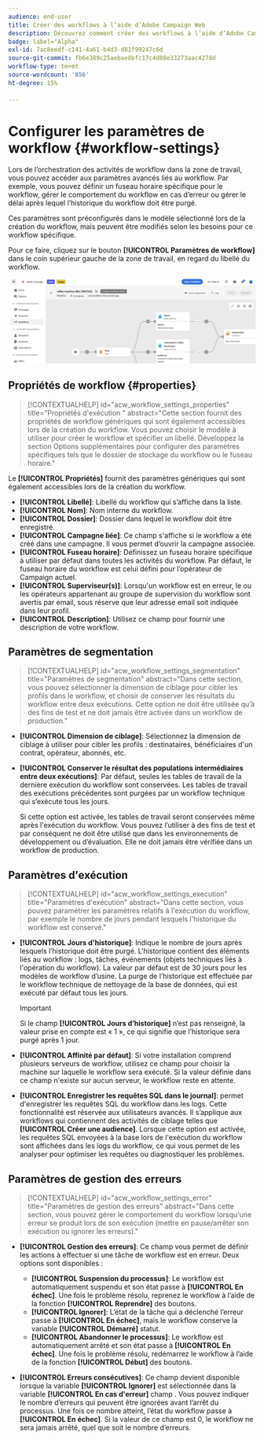 ```yaml
---
audience: end-user
title: Créer des workflows à l’aide d’Adobe Campaign Web
description: Découvrez comment créer des workflows à l’aide d’Adobe Campaign Web.
badge: label="Alpha"
exl-id: 7ac8eedf-c141-4a61-b4d3-d81f99247c6d
source-git-commit: fb6e389c25aebae8bfc17c4d88e33273aac427dd
workflow-type: tm+mt
source-wordcount: '856'
ht-degree: 15%

---
```


# Configurer les paramètres de workflow {#workflow-settings}

Lors de l’orchestration des activités de workflow dans la zone de travail, vous pouvez accéder aux paramètres avancés liés au workflow. Par exemple, vous pouvez définir un fuseau horaire spécifique pour le workflow, gérer le comportement du workflow en cas d’erreur ou gérer le délai après lequel l’historique du workflow doit être purgé.

Ces paramètres sont préconfigurés dans le modèle sélectionné lors de la création du workflow, mais peuvent être modifiés selon les besoins pour ce workflow spécifique.

Pour ce faire, cliquez sur le bouton **[!UICONTROL Paramètres de workflow]** dans le coin supérieur gauche de la zone de travail, en regard du libellé du workflow.

![](assets/workflow-settings.png)

## Propriétés de workflow  {#properties}

>[!CONTEXTUALHELP]
>id="acw_workflow_settings_properties"
>title="Propriétés d&#39;exécution "
>abstract="Cette section fournit des propriétés de workflow génériques qui sont également accessibles lors de la création du workflow. Vous pouvez choisir le modèle à utiliser pour créer le workflow et spécifier un libellé. Développez la section Options supplémentaires pour configurer des paramètres spécifiques tels que le dossier de stockage du workflow ou le fuseau horaire."

Le **[!UICONTROL Propriétés]** fournit des paramètres génériques qui sont également accessibles lors de la création du workflow.

* **[!UICONTROL Libellé]**: Libellé du workflow qui s’affiche dans la liste.
* **[!UICONTROL Nom]**: Nom interne du workflow.
* **[!UICONTROL Dossier]**: Dossier dans lequel le workflow doit être enregistré.
* **[!UICONTROL Campagne liée]**: Ce champ s&#39;affiche si le workflow a été créé dans une campagne. Il vous permet d’ouvrir la campagne associée.
* **[!UICONTROL Fuseau horaire]**: Définissez un fuseau horaire spécifique à utiliser par défaut dans toutes les activités du workflow. Par défaut, le fuseau horaire du workflow est celui défini pour l’opérateur de Campaign actuel.
* **[!UICONTROL Superviseur(s)]**: Lorsqu&#39;un workflow est en erreur, le ou les opérateurs appartenant au groupe de supervision du workflow sont avertis par email, sous réserve que leur adresse email soit indiquée dans leur profil.
* **[!UICONTROL Description]**: Utilisez ce champ pour fournir une description de votre workflow.

## Paramètres de segmentation

>[!CONTEXTUALHELP]
>id="acw_workflow_settings_segmentation"
>title="Paramètres de segmentation"
>abstract="Dans cette section, vous pouvez sélectionner la dimension de ciblage pour cibler les profils dans le workflow, et choisir de conserver les résultats du workflow entre deux exécutions. Cette option ne doit être utilisée qu’à des fins de test et ne doit jamais être activée dans un workflow de production."

* **[!UICONTROL Dimension de ciblage]**: Sélectionnez la dimension de ciblage à utiliser pour cibler les profils : destinataires, bénéficiaires d&#39;un contrat, opérateur, abonnés, etc.
* **[!UICONTROL Conserver le résultat des populations intermédiaires entre deux exécutions]**: Par défaut, seules les tables de travail de la dernière exécution du workflow sont conservées. Les tables de travail des exécutions précédentes sont purgées par un workflow technique qui s’exécute tous les jours.

  Si cette option est activée, les tables de travail seront conservées même après l&#39;exécution du workflow. Vous pouvez l’utiliser à des fins de test et par conséquent ne doit être utilisé que dans les environnements de développement ou d’évaluation. Elle ne doit jamais être vérifiée dans un workflow de production.

## Paramètres d&#39;exécution

>[!CONTEXTUALHELP]
>id="acw_workflow_settings_execution"
>title="Paramètres d&#39;exécution"
>abstract="Dans cette section, vous pouvez paramétrer les paramètres relatifs à l&#39;exécution du workflow, par exemple le nombre de jours pendant lesquels l&#39;historique du workflow est conservé."

* **[!UICONTROL Jours d&#39;historique]**: Indique le nombre de jours après lesquels l’historique doit être purgé. L&#39;historique contient des éléments liés au workflow : logs, tâches, événements (objets techniques liés à l&#39;opération du workflow). La valeur par défaut est de 30 jours pour les modèles de workflow d’usine. La purge de l’historique est effectuée par le workflow technique de nettoyage de la base de données, qui est exécuté par défaut tous les jours.

  >[!IMPORTANT]
  >
  >Si le champ **[!UICONTROL Jours d’historique]** n’est pas renseigné, la valeur prise en compte est « 1 », ce qui signifie que l’historique sera purgé après 1 jour.

* **[!UICONTROL Affinité par défaut]**: Si votre installation comprend plusieurs serveurs de workflow, utilisez ce champ pour choisir la machine sur laquelle le workflow sera exécuté. Si la valeur définie dans ce champ n&#39;existe sur aucun serveur, le workflow reste en attente.

* **[!UICONTROL Enregistrer les requêtes SQL dans le journal]**: permet d&#39;enregistrer les requêtes SQL du workflow dans les logs. Cette fonctionnalité est réservée aux utilisateurs avancés. Il s’applique aux workflows qui contiennent des activités de ciblage telles que **[!UICONTROL Créer une audience]**. Lorsque cette option est activée, les requêtes SQL envoyées à la base lors de l&#39;exécution du workflow sont affichées dans les logs du workflow, ce qui vous permet de les analyser pour optimiser les requêtes ou diagnostiquer les problèmes.

## Paramètres de gestion des erreurs

>[!CONTEXTUALHELP]
>id="acw_workflow_settings_error"
>title="Paramètres de gestion des erreurs"
>abstract="Dans cette section, vous pouvez gérer le comportement du workflow lorsqu&#39;une erreur se produit lors de son exécution (mettre en pause/arrêter son exécution ou ignorer les erreurs)."

* **[!UICONTROL Gestion des erreurs]**: Ce champ vous permet de définir les actions à effectuer si une tâche de workflow est en erreur. Deux options sont disponibles :

   * **[!UICONTROL Suspension du processus]**: Le workflow est automatiquement suspendu et son état passe à **[!UICONTROL En échec]**. Une fois le problème résolu, reprenez le workflow à l’aide de la fonction **[!UICONTROL Reprendre]** des boutons.
   * **[!UICONTROL Ignorer]**: L’état de la tâche qui a déclenché l’erreur passe à **[!UICONTROL En échec]**, mais le workflow conserve la variable **[!UICONTROL Démarré]** statut. <!-- TO ADD ONCE SCHEUDLER IS AVAILABLE This configuration is relevant for recurring tasks: if the branch includes a scheduler, it will start normally next time the workflow is executed.-->
   * **[!UICONTROL Abandonner le processus]**: Le workflow est automatiquement arrêté et son état passe à **[!UICONTROL En échec]**. Une fois le problème résolu, redémarrez le workflow à l’aide de la fonction **[!UICONTROL Début]** des boutons.

* **[!UICONTROL Erreurs consécutives]**: Ce champ devient disponible lorsque la variable **[!UICONTROL Ignorer]** est sélectionnée dans la variable **[!UICONTROL En cas d&#39;erreur]** champ . Vous pouvez indiquer le nombre d’erreurs qui peuvent être ignorées avant l’arrêt du processus. Une fois ce nombre atteint, l’état du workflow passe à **[!UICONTROL En échec]**. Si la valeur de ce champ est 0, le workflow ne sera jamais arrêté, quel que soit le nombre d’erreurs.
